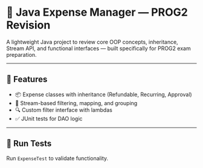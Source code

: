 # 💸 Java Expense Manager — PROG2 Revision

A lightweight Java project to review core OOP concepts, inheritance, Stream API, and functional interfaces — built specifically for PROG2 exam preparation.

---

## 🔧 Features
- 📦 Expense classes with inheritance (Refundable, Recurring, Approval)
- 🔁 Stream-based filtering, mapping, and grouping
- 🔍 Custom filter interface with lambdas
- ✅ JUnit tests for DAO logic

---

## 🧪 Run Tests
Run `ExpenseTest` to validate functionality.
